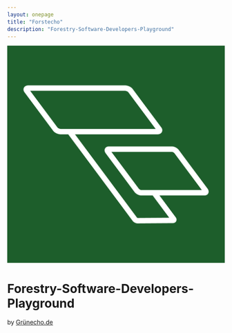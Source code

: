 ```yaml
---
layout: onepage
title: "Forstecho"
description: "Forestry-Software-Developers-Playground"
---
```


![Forstecho logo](/assets/forstecho_logo.png "Logo Forstecho")

# Forestry-Software-Developers-Playground
by [Grünecho.de](https://www.gruenecho.de "Grünecho")
